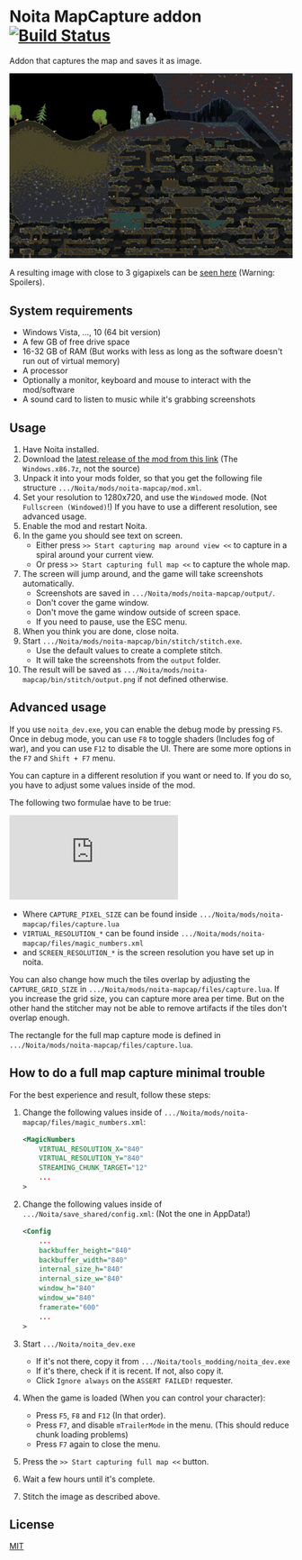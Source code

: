 # Noita MapCapture addon [![Build Status](https://travis-ci.com/Dadido3/noita-mapcap.svg?branch=master)](https://travis-ci.com/Dadido3/noita-mapcap)

Addon that captures the map and saves it as image.

![missing image](images/example1.png)

A resulting image with close to 3 gigapixels can be [seen here](https://easyzoom.com/image/158284/album/0/4) (Warning: Spoilers).

## System requirements

- Windows Vista, ..., 10 (64 bit version)
- A few GB of free drive space
- 16-32 GB of RAM (But works with less as long as the software doesn't run out of virtual memory)
- A processor
- Optionally a monitor, keyboard and mouse to interact with the mod/software
- A sound card to listen to music while it's grabbing screenshots

## Usage

1. Have Noita installed.
2. Download the [latest release of the mod from this link](https://github.com/Dadido3/noita-mapcap/releases/latest) (The `Windows.x86.7z`, not the source)
3. Unpack it into your mods folder, so that you get the following file structure `.../Noita/mods/noita-mapcap/mod.xml`.
4. Set your resolution to 1280x720, and use the `Windowed` mode. (Not `Fullscreen (Windowed)`!) If you have to use a different resolution, see advanced usage.
5. Enable the mod and restart Noita.
6. In the game you should see text on screen.
    - Either press `>> Start capturing map around view <<` to capture in a spiral around your current view.
    - Or press `>> Start capturing full map <<` to capture the whole map.
7. The screen will jump around, and the game will take screenshots automatically.
    - Screenshots are saved in `.../Noita/mods/noita-mapcap/output/`.
    - Don't cover the game window.
    - Don't move the game window outside of screen space.
    - If you need to pause, use the ESC menu.
8. When you think you are done, close noita.
9. Start `.../Noita/mods/noita-mapcap/bin/stitch/stitch.exe`.
    - Use the default values to create a complete stitch.
    - It will take the screenshots from the `output` folder.
10. The result will be saved as `.../Noita/mods/noita-mapcap/bin/stitch/output.png` if not defined otherwise.

## Advanced usage

If you use `noita_dev.exe`, you can enable the debug mode by pressing `F5`. Once in debug mode, you can use `F8` to toggle shaders (Includes fog of war), and you can use `F12` to disable the UI. There are some more options in the `F7` and `Shift + F7` menu.

You can capture in a different resolution if you want or need to. If you do so, you have to adjust some values inside of the mod.

The following two formulae have to be true:

![CAPTURE_PIXEL_SIZE = SCREEN_RESOLUTION_* / VIRTUAL_RESOLUTION_*](https://latex.codecogs.com/png.latex?%5Cinline%20%5Cdpi%7B120%7D%20%5Clarge%20%5Cbegin%7Balign*%7D%20%5Ctext%7BCAPTURE%5C_PIXEL%5C_SIZE%7D%20%26%3D%20%5Cfrac%7B%5Ctext%7BSCREEN%5C_RESOLUTION%5C_X%7D%7D%7B%5Ctext%7BVIRTUAL%5C_RESOLUTION%5C_X%7D%7D%5C%5C%20%5Ctext%7BCAPTURE%5C_PIXEL%5C_SIZE%7D%20%26%3D%20%5Cfrac%7B%5Ctext%7BSCREEN%5C_RESOLUTION%5C_Y%7D%7D%7B%5Ctext%7BVIRTUAL%5C_RESOLUTION%5C_Y%7D%7D%20%5Cend%7Balign*%7D)

- Where `CAPTURE_PIXEL_SIZE` can be found inside `.../Noita/mods/noita-mapcap/files/capture.lua`
- `VIRTUAL_RESOLUTION_*` can be found inside `.../Noita/mods/noita-mapcap/files/magic_numbers.xml`
- and `SCREEN_RESOLUTION_*` is the screen resolution you have set up in noita.

You can also change how much the tiles overlap by adjusting the `CAPTURE_GRID_SIZE` in `.../Noita/mods/noita-mapcap/files/capture.lua`. If you increase the grid size, you can capture more area per time. But on the other hand the stitcher may not be able to remove artifacts if the tiles don't overlap enough.

The rectangle for the full map capture mode is defined in `.../Noita/mods/noita-mapcap/files/capture.lua`.

## How to do a full map capture minimal trouble

For the best experience and result, follow these steps:

1. Change the following values inside of `.../Noita/mods/noita-mapcap/files/magic_numbers.xml`:

    ``` xml
    <MagicNumbers
        VIRTUAL_RESOLUTION_X="840"
        VIRTUAL_RESOLUTION_Y="840"
        STREAMING_CHUNK_TARGET="12"
        ...
    >
    ```

2. Change the following values inside of `.../Noita/save_shared/config.xml`: (Not the one in AppData!)

    ``` xml
    <Config
        ...
        backbuffer_height="840"
        backbuffer_width="840"
        internal_size_h="840"
        internal_size_w="840"
        window_h="840"
        window_w="840"
        framerate="600"
        ...
    >
    ```

3. Start `.../Noita/noita_dev.exe`
    - If it's not there, copy it from `.../Noita/tools_modding/noita_dev.exe`
    - If it's there, check if it is recent. If not, also copy it.
    - Click `Ignore always` on the `ASSERT FAILED!` requester.

4. When the game is loaded (When you can control your character):
    - Press `F5`, `F8` and `F12` (In that order).
    - Press `F7`, and disable `mTrailerMode` in the menu. (This should reduce chunk loading problems)
    - Press `F7` again to close the menu.

5. Press the `>> Start capturing full map <<` button.

6. Wait a few hours until it's complete.

7. Stitch the image as described above.

## License

[MIT](LICENSE)
